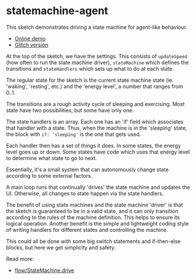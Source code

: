 # statemachine-agent

This sketch demonstrates driving a state machine for agent-like behaviour.

* [Online demo](https://demos.ixfx.fun/flow/statemachine-regions/)
* [Glitch version](https://glitch.com/edit/#!/ixix-state-machines-driver?path=script.js%3A134%3A0)
  
At the top of the sketch, we have the settings. This consists of `updateSpeed` (how often to run the state machine driver), `stateMachine` which defines the transitions and `stateHandlers` which sets up what to do at each state.

The regular state for the sketch is the current state machine state (ie. 'waking', 'resting', etc.) and the 'energy level', a number that ranges from 0..1.

The transitions are a rough activity cycle of sleeping and exercising. Most state have two possibilities, but some have only one.

The state handlers is an array. Each one has an 'if' field which associates that handler with a state. Thus, when the machine is in the 'sleeping' state, the block with `if: 'sleeping'` is the one that gets used.

Each handler then has a set of things it does. In some states, the energy level goes up or down. Some states have code which uses that energy level to determine what state to go to next.

Essentially, it's a small system that can autonomously change state according to some external factors.

A main loop runs that continually 'drives' the state machine and updates the UI. Otherwise, all changes to state happen via the state handlers.

The benefit of using state machines and the state machine 'driver' is that the sketch is guaranteed to be in a valid state, and it can only transition according to the rules of the machine definition. This helps to ensure its logical operation. Another benefit is the simple and lightweight coding style of writing handlers for different states and controlling the machine.

This could all be done with some big switch statements and if-then-else blocks, but here we get simplicity and safety.

Read more:
* [flow/StateMachine.drive](https://api.ixfx.fun/funcs/Flow.StateMachine.driver.html)